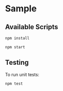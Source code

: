 # Sample

## Available Scripts
```sh
npm install
```
```sh
npm start
```

## Testing

To run unit tests:

```sh
npm test
```
